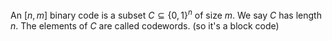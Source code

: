An $[n,m]$ binary code is a subset $C\subseteq \{ 0,1 \}^{n}$ of size $m$. We say $C$ has length $n$. The elements of $C$ are called codewords. 
(so it's a block code)